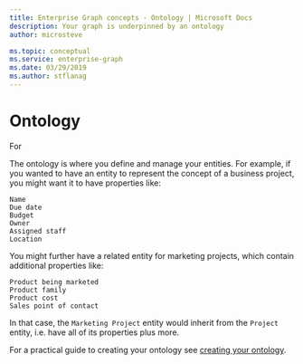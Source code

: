 ```yaml
---
title: Enterprise Graph concepts - Ontology | Microsoft Docs
description: Your graph is underpinned by an ontology
author: microsteve

ms.topic: conceptual
ms.service: enterprise-graph 
ms.date: 03/29/2019
ms.author: stflanag
---
```

# Ontology

For

The ontology is where you define and manage your entities. For example, if you wanted to have an entity to represent the concept of a business project, you might want it to have properties like:

```
Name
Due date
Budget
Owner
Assigned staff
Location
```

You might further have a related entity for marketing projects, which contain additional properties like:

```
Product being marketed
Product family
Product cost
Sales point of contact
```

In that case, the ```Marketing Project``` entity would inherit from the ```Project``` entity, i.e. have all of its properties plus more.

For a practical guide to creating your ontology see [creating your ontology](../ontology-tutorial.md).


